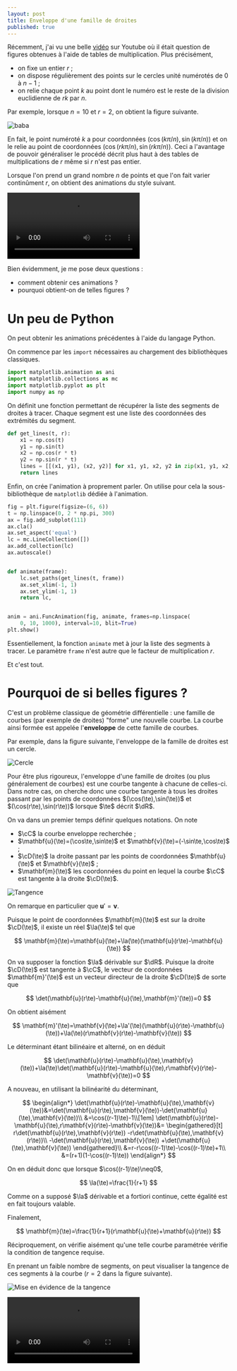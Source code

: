 ```yaml
---
layout: post
title: Enveloppe d'une famille de droites
published: true
---
```


Récemment, j'ai vu une belle [vidéo][50d7ec5e] sur Youtube où il était question de figures obtenues à l'aide de tables de multiplication. Plus précisément,

* on fixe un entier $r$ ;
* on dispose régulièrement des points sur le cercles unité numérotés de $0$ à $n-1$ ;
* on relie chaque point $k$ au point dont le numéro est le reste de la division euclidienne de $rk$ par $n$.

Par exemple, lorsque $n=10$ et $r=2$, on obtient la figure suivante.

![baba](/images/2018/11/baba.png)

En fait, le point numéroté $k$ a pour coordonnées $(\cos(k\pi/n),\sin(k\pi/n))$ et on le relie au point de coordonnées $(\cos(rk\pi/n),\sin(rk\pi/n))$. Ceci a l'avantage de pouvoir généraliser le procédé décrit plus haut à des tables de multiplications de $r$ même si $r$ n'est pas entier.

Lorsque l'on prend un grand nombre $n$ de points et que l'on fait varier continûment $r$, on obtient des animations du style suivant.

<video controls>
<source src="/images/2018/11/droites.mp4" type="video/mp4">
</video>

Bien évidemment, je me pose deux questions :

* comment obtenir ces animations ?
* pourquoi obtient-on de telles figures ?

# Un peu de Python

On peut obtenir les animations précédentes à l'aide du langage Python.

On commence par les ```import``` nécessaires au chargement des bibliothèques classiques.

```python
import matplotlib.animation as ani
import matplotlib.collections as mc
import matplotlib.pyplot as plt
import numpy as np
```

On définit une fonction permettant de récupérer la liste des segments de droites à tracer. Chaque segment est une liste des coordonnées des extrémités du segment.

```python
def get_lines(t, r):
    x1 = np.cos(t)
    y1 = np.sin(t)
    x2 = np.cos(r * t)
    y2 = np.sin(r * t)
    lines = [[(x1, y1), (x2, y2)] for x1, y1, x2, y2 in zip(x1, y1, x2, y2)]
    return lines
```

Enfin, on crée l'animation à proprement parler. On utilise pour cela la sous-bibliothèque de ```matplotlib``` dédiée à l'animation.

```python
fig = plt.figure(figsize=(6, 6))
t = np.linspace(0, 2 * np.pi, 300)
ax = fig.add_subplot(111)
ax.cla()
ax.set_aspect('equal')
lc = mc.LineCollection([])
ax.add_collection(lc)
ax.autoscale()


def animate(frame):
    lc.set_paths(get_lines(t, frame))
    ax.set_xlim(-1, 1)
    ax.set_ylim(-1, 1)
    return lc,


anim = ani.FuncAnimation(fig, animate, frames=np.linspace(
    0, 10, 1000), interval=10, blit=True)
plt.show()
```

Essentiellement, la fonction ```animate``` met à jour la liste des segments à tracer. Le paramètre ```frame``` n'est autre que le facteur de multiplication $r$.

Et c'est tout.


# Pourquoi de si belles figures ?

C'est un problème classique de géométrie différentielle : une famille de courbes (par exemple de droites) "forme" une nouvelle courbe. La courbe ainsi formée est appelée l'**enveloppe** de cette famille de courbes.

Par exemple, dans la figure suivante, l'enveloppe de la famille de droites est un cercle.

![Cercle](/images/2018/11/cercle.png)

Pour être plus rigoureux, l'enveloppe d'une famille de droites (ou plus généralement de courbes) est une courbe tangente à chacune de celles-ci. Dans notre cas, on cherche donc une courbe tangente à tous les droites passant par les points de coordonnées $(\cos(\te),\sin(\te))$ et $(\cos(r\te),\sin(r\te))$ lorsque $\te$ décrit $\dR$.

On va dans un premier temps définir quelques notations. On note

* $\cC$ la courbe enveloppe recherchée ;
* $\mathbf{u}(\te)=(\cos\te,\sin\te)$ et $\mathbf{v}(\te)=(-\sin\te,\cos\te)$ ;
* $\cD(\te)$ la droite passant par les points de coordonnées $\mathbf{u}(\te)$ et $\mathbf{v}(\te)$ ;
* $\mathbf{m}(\te)$ les coordonnées du point en lequel la courbe $\cC$ est tangente à la droite $\cD(\te)$.

![Tangence](/images/2018/11/tangence.png)

On remarque en particulier que $\mathbf{u}'=\mathbf{v}$.


Puisque le point de coordonnées $\mathbf{m}(\te)$ est sur la droite $\cD(\te)$, il existe un réel $\la(\te)$ tel que

$$
\mathbf{m}(\te)=\mathbf{u}(\te)+\la(\te)(\mathbf{u}(r\te)-\mathbf{u}(\te))
$$

On va supposer la fonction $\la$ dérivable sur $\dR$. Puisque la droite $\cD(\te)$ est tangente à $\cC$, le vecteur de coordonnées $\mathbf{m}'(\te)$ est un vecteur directeur de la droite $\cD(\te)$ de sorte que

$$
\det(\mathbf{u}(r\te)-\mathbf{u}(\te),\mathbf{m}'(\te))=0
$$

On obtient aisément

$$
\mathbf{m}'(\te)=\mathbf{v}(\te)+\la'(\te)(\mathbf{u}(r\te)-\mathbf{u}(\te))+\la(\te)(r\mathbf{v}(r\te)-\mathbf{v}(\te))
$$

Le déterminant étant bilinéaire et alterné, on en déduit

$$
\det(\mathbf{u}(r\te)-\mathbf{u}(\te),\mathbf{v}(\te))+\la(\te)\det(\mathbf{u}(r\te)-\mathbf{u}(\te),r\mathbf{v}(r\te)-\mathbf{v}(\te))=0
$$

A nouveau, en utilisant la bilinéarité du déterminant,

$$
\begin{align*}
\det(\mathbf{u}(r\te)-\mathbf{u}(\te),\mathbf{v}(\te))&=\det(\mathbf{u}(r\te),\mathbf{v}(\te))-\det(\mathbf{u}(\te),\mathbf{v}(\te))\\
&=\cos((r-1)\te)-1\\[1em]
\det(\mathbf{u}(r\te)-\mathbf{u}(\te),r\mathbf{v}(r\te)-\mathbf{v}(\te))&=
\begin{gathered}[t]
r\det(\mathbf{u}(r\te),\mathbf{v}(r\te))
-r\det(\mathbf{u}(\te),\mathbf{v}(r\te))\\
-\det(\mathbf{u}(r\te),\mathbf{v}(\te))
+\det(\mathbf{u}(\te),\mathbf{v}(\te))
\end{gathered}\\
&=r-r\cos((r-1)\te)-\cos((r-1)\te)+1\\
&=(r+1)(1-\cos((r-1)\te))
\end{align*}
$$

On en déduit donc que lorsque $\cos((r-1)\te)\neq0$,

$$
\la(\te)=\frac{1}{r+1}
$$

Comme on a supposé $\la$ dérivable et a fortiori continue, cette égalité est en fait toujours valable.

Finalement,

$$
\mathbf{m}(\te)=\frac{1}{r+1}(r\mathbf{u}(\te)+\mathbf{u}(r\te))
$$

Réciproquement, on vérifie aisément qu'une telle courbe paramétrée vérifie la condition de tangence requise.

En prenant un faible nombre de segments, on peut visualiser la tangence de ces segments à la courbe ($r=2$ dans la figure suivante).

![Mise en évidence de la tangence](/images/2018/11/tangence_evidence.png)


<video controls>
<source src="/images/2018/11/droites_enveloppe.mp4" type="video/mp4">
</video>



[50d7ec5e]: https://www.youtube.com/watch?v=qhbuKbxJsk8&t=2s "mathologer"
